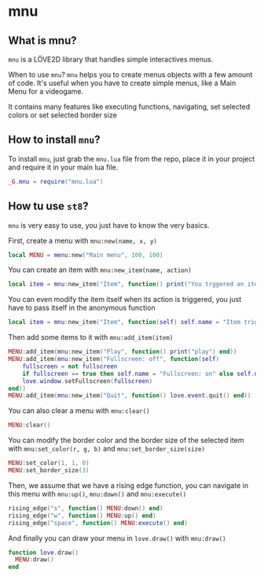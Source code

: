 # mnu

## What is mnu?
`mnu` is a LÖVE2D library that handles simple interactives menus.

When to use `mnu`?
`mnu` helps you to create menus objects with a few amount of code.
It's useful when you have to create simple menus, like a Main Menu for a videogame.

It contains many features like executing functions, navigating, set selected colors or set selected border size

## How to install `mnu`?
To install `mnu`, just grab the `mnu.lua` file from the repo, place it in your project and require it in your main lua file.

```lua
_G.mnu = require("mnu.lua")
```

## How tu use `st8`?
`mnu` is very easy to use, you just have to know the very basics.

First, create a menu with `mnu:new(name, x, y)`
```lua
local MENU = menu:new("Main menu", 100, 100)
```

You can create an item with `mnu:new_item(name, action)`
```lua
local item = mnu:new_item("Item", function() print("You trggered an item") end)
```

You can even modify the item itself when its action is triggered, you just have to pass itself in the anonymous function
```lua
local item = mnu:new_item("Item", function(self) self.name = "Item triggered" end)
```

Then add some items to it with `mnu:add_item(item)`
```lua
MENU:add_item(mnu:new_item("Play", function() print("play") end))
MENU:add_item(mnu:new_item("Fullscreen: off", function(self)
    fullscreen = not fullscreen
    if fullscreen == true then self.name = "Fullscreen: on" else self.name = "Fullscreen: off" end
    love.window.setFullscreen(fullscreen)
end))
MENU:add_item(mnu:new_item("Quit", function() love.event.quit() end))
```

You can also clear a menu with `mnu:clear()`
```lua
MENU:clear()
```

You can modify the border color and the border size of the selected item with `mnu:set_color(r, g, b)` and `mnu:set_border_size(size)`
```lua
MENU:set_color(1, 1, 0)
MENU:set_border_size(3)
```

Then, we assume that we have a rising edge function, you can navigate in this menu with `mnu:up()`, `mnu:down()` and `mnu:execute()`
```lua
rising_edge("s", function() MENU:down() end)
rising_edge("w", function() MENU:up() end)
rising_edge("space", function() MENU:execute() end)
```

And finally you can draw your menu in `love.draw()` with `mnu:draw()`
```lua
function love.draw()
  MENU:draw()
end
```
